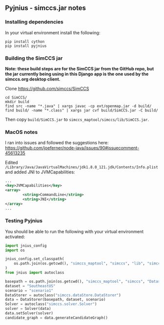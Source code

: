 ## Pyjnius - simccs.jar notes

### Installing dependencies

In your virtual environment install the following:

```
pip install cython
pip install pyjnius
```

### Building the SimCCS jar

**Note: these build steps are for the SimCCS jar from the GitHub repo, but the
jar currently being using in this Django app is the one used by the simccs.org
desktop client.**

Clone https://github.com/simccs/SimCCS

```
cd SimCCS/
mkdir build
find src -name "*.java" | xargs javac -cp ext/openmap.jar -d build/
find build/ -name "*.class" | xargs jar cvf build/SimCCS.jar -C build/
```

Then copy `build/SimCCS.jar` to `simccs_maptool/simccs/lib/SimCCS.jar`.

### MacOS notes

I ran into issues and followed the suggestions here:
https://github.com/joeferner/node-java/issues/90#issuecomment-45613235

Edited `/Library/Java/JavaVirtualMachines/jdk1.8.0_121.jdk/Contents/Info.plist`
and added JNI to JVMCapabilities:

```xml
...
<key>JVMCapabilities</key>
<array>
        <string>CommandLine</string>
        <string>JNI</string>
</array>
...
```

### Testing Pyjnius

You should be able to run the following with your virtual environment activated:

```python
import jnius_config
import os

jnius_config.set_classpath(
    os.path.join(os.getcwd(), "simccs_maptool", "simccs", "lib", "simccs-app-1.0-jar-with-dependencies.jar"),
)
from jnius import autoclass

basepath = os.path.join(os.getcwd(), "simccs_maptool", "simccs", "Datasets")
dataset = "SoutheastUS"
scenario = "scenario1"
DataStorer = autoclass("simccs.dataStore.DataStorer")
data = DataStorer(basepath, dataset, scenario)
Solver = autoclass("simccs.solver.Solver")
solver = Solver(data)
data.setSolver(solver)
candidate_graph = data.generateCandidateGraph()
```
